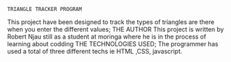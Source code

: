     TRIANGLE TRACKER PROGRAM
This project have been designed to track the types of triangles are there when you enter the different values;
    THE AUTHOR
This project is written by Robert Njau still as a student at moringa where he is in the process of learning about codding
     THE TECHNOLOGIES USED;
The programmer has used a total of three different techs ie HTML ,CSS, javascript. 
